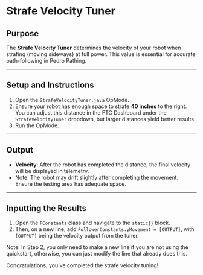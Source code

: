 # Strafe Velocity Tuner

## Purpose

The **Strafe Velocity Tuner** determines the velocity of your robot when strafing (moving sideways) at full power. This value is essential for accurate path-following in Pedro Pathing.

---

## Setup and Instructions

1. Open the `StrafeVelocityTuner.java` OpMode.
2. Ensure your robot has enough space to strafe **40 inches** to the right. You can adjust this distance in the FTC Dashboard under the `StrafeVelocityTuner` dropdown, but larger distances yield better results.
3. Run the OpMode.

---

## Output

* **Velocity**: After the robot has completed the distance, the final velocity will be displayed in telemetry.
* Note: The robot may drift slightly after completing the movement. Ensure the testing area has adequate space.

---

## Inputting the Results

1. Open the `FConstants` class and navigate to the `static{}` block.
2. Then, on a new line, add `FollowerConstants.yMovement = [OUTPUT]`, with `[OUTPUT]` being the velocity output from the tuner.

Note: In Step 2, you only need to make a new line if you are not using the quickstart, otherwise, you can just modify the line that already does this.  

Congratulations, you’ve completed the strafe velocity tuning!
